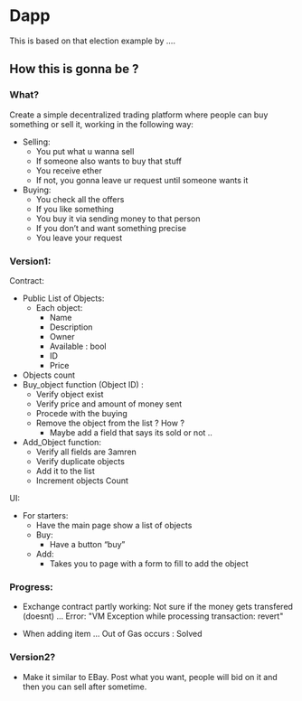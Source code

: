 # Dapp
This is based on that election example by ....
## How this is gonna be ?

### What?
Create a simple decentralized trading platform where people can buy something or sell it, working in the following way:
- Selling:
    - You put what u wanna sell
    - If someone also wants to buy that stuff
    - You receive ether 
    - If not, you gonna leave ur request until someone wants it
- Buying:
    - You check all the offers
    - If you like something
    - You buy it via sending money to that person
    - If you don’t and want something precise
    - You leave your request

### Version1:

Contract:
- Public List of Objects:
    - Each object:
        - Name
        - Description
        - Owner
        - Available : bool
        - ID
        - Price
- Objects count
- Buy_object function (Object ID) :
    - Verify object exist
    - Verify price and amount of money sent
    - Procede with the buying
    - Remove the object from the list  ? How ? 
		- Maybe add a field that says its sold or not ..
- Add_Object function:
    - Verify all fields are 3amren
    - Verify duplicate objects 
    - Add it to the list
    - Increment objects Count

UI:
- For starters:
    - Have the main page show a list of objects
    - Buy:
        - Have a button “buy”
    - Add:
        - Takes you to page with a form to fill to add the object

### Progress:
- Exchange contract partly working: Not sure if the money gets transfered (doesnt) ... Error: "VM Exception while processing transaction: revert"

- When adding item ... Out of Gas occurs : Solved

### Version2?
- Make it similar to EBay. Post what you want, people will bid on it and then you can sell after sometime.
